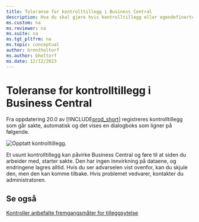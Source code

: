 ```yaml
---
title: Toleranse for kontrolltillegg i Business Central
description: Hva du skal gjøre hvis kontrolltillegg eller egendefinerte kontroller resulterer i redusert funksjonalitet i Business Central.
ms.custom: na
ms.reviewer: na
ms.suite: na
ms.tgt_pltfrm: na
ms.topic: conceptual
author: brentholtorf
ms.author: bholtorf
ms.date: 12/12/2023
---
```


# Toleranse for kontrolltillegg i Business Central

Fra oppdatering 20.0 av [!INCLUDE[prod_short](includes/prod_short.md)] registreres kontrolltillegg som går sakte, automatisk og det vises en dialogboks som ligner på følgende.

![Opptatt kontrolltillegg.](media/controladdin-resiliency.png "Opptatt kontrolltillegg.")

Et usunt kontrolltillegg kan påvirke Business Central og føre til at siden du arbeider med, starter sakte. Den har ingen innvirkning på dataene, og endringene lagres alltid. Hvis du ser advarselen vist ovenfor, kan du skjule den, men den kan komme tilbake. Hvis problemet vedvarer, kontakter du administratoren.

## Se også
[Kontroller anbefalte fremgangsmåter for tilleggsytelse](/dynamics365/business-central/dev-itpro/developer/devenv-control-addin-bestpractices)  